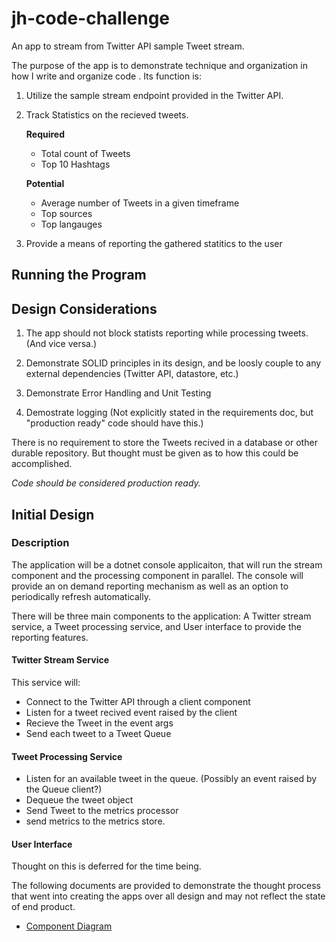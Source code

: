 # jh-code-challenge
An app to stream from Twitter API sample Tweet stream. 

The purpose of the app is to demonstrate technique and organization in how I write and organize code . Its function is:

1. Utilize the sample stream endpoint provided in the Twitter API.
2. Track Statistics on the recieved tweets. 
    
    **Required**
    * Total count of Tweets
    * Top 10 Hashtags
    
    **Potential**
    * Average number of Tweets in a given timeframe
    * Top sources
    * Top langauges

3. Provide a means of reporting the gathered statitics to the user

## Running the Program



## Design Considerations
1. The app should not block statists reporting while processing tweets. (And vice versa.)

2. Demonstrate SOLID principles in its design, and be loosly couple to any external dependencies (Twitter API, datastore, etc.)
 
3. Demonstrate Error Handling and Unit Testing

4. Demostrate logging (Not explicitly stated in the requirements doc, but "production ready" code should have this.)

There is no requirement to store the Tweets recived in a database or other durable repository. But thought must be given as to how this could be accomplished.

*Code should be considered production ready.*

## Initial Design

### Description
The application will be a dotnet console applicaiton, that will run the stream component and the processing component in parallel.  The console will provide an on demand reporting  mechanism as well as an option to periodically refresh automatically.

There will be three main components to the application: A Twitter stream service, a Tweet processing service, and User interface to provide the reporting features.

#### Twitter Stream Service 
This service will: 
* Connect to the Twitter API through a client component
* Listen for a tweet recived event raised by the client
* Recieve the Tweet in the event args 
* Send each tweet to a Tweet Queue 

#### Tweet Processing Service
* Listen for an available tweet in the queue. (Possibly an event raised by the Queue client?)
* Dequeue the tweet object
* Send Tweet to the metrics processor
* send metrics to the metrics store.

#### User Interface
Thought on this is deferred for the time being.

The following documents are provided to demonstrate the thought process that went into creating the apps over all design and may not reflect the state of end product.  

* [Component Diagram](https://lucid.app/lucidchart/de91193b-9a64-4f41-880e-f92d720cc386/edit?viewport_loc=-95%2C-31%2C1997%2C919%2C0_0&invitationId=inv_b96b4710-0691-496f-80e5-16a467195f8a)

